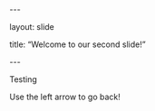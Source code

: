 \---

layout: slide

title: “Welcome to our second slide!”

\---

Testing

Use the left arrow to go back!
